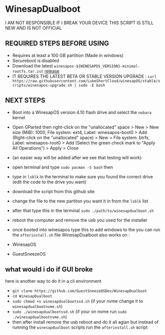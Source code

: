 # WinesapDualboot
I AM NOT RESPONSIBLE IF I BREAK YOUR DEVICE THIS SCRIPT IS STILL NEW AND IS NOT OFFICIAL
## REQUIRED STEPS BEFORE USING
- Requires at least a 100 GB partition (Made in windows)
- Secureboot is disabled
- Download the latest `winesapos-${WINESAPOS_VERSION}-minimal-rootfs.tar.zst` [release](https://github.com/LukeShortCloud/winesapOS/releases)
- IT REQUIRES THE LATEST BETA OR STABLE VERSION UPGRADE : `curl https://raw.githubusercontent.com/LukeShortCloud/winesapOS/stable/scripts/winesapos-upgrade.sh | sudo -E bash`

## NEXT STEPS
- Boot into a WinesapOS version 4.10 flash drive and select the `nobara` kernel
- Open GParted then right-click on the "unallocated" space > New > New size (MiB): 1000, File system: ext4, Label: winesapos-boot0 > Add
(Right-click on the "unallocated" space) > New > File system: btrfs, Label: winesapos-root0 > Add
(Select the green check mark to "Apply All Operations") > Apply > Close
- (an easier way will be added after we see that testing will work)
- open terminal and type `sudo pacman -S bash` then
- type in `lsblk` in the terminal to make sure you found the correct drive (edit the code to the drive you want)
- download the script from this github site
- change the file to the new partiton you want it in from the `lsblk` list
- after that type this in the terminal `sudo ./path/to/winesapdualboot.sh`
- reboot the computer and remove the usb you used for the installer
- once booted into winesapos type this to add windows to the you can run the `afterinstall.sh` file
WinesapDualboot also works on :

- WinesapOS
- GuestSneezeOS

## what would i do if GUI broke
here is another way to do it in a cli environment
- `git clone https://github.com/GuestSneezeOSDev/WinesapDualboot`
- `cd WinesapDualboot`
- `sudo chmod +x winesapdualbootssd.sh` (if your nvme change it to `winesapdualbootnvme.sh`)
- `sudo ./winesapdualbootssd.sh` (if your on nvme run `sudo ./winesapdualbootnvme.sh`)
- then after install remove the usb reboot and do it all agian but instead of running the `winesapdualboot` scripts run the `afterinstall.sh` script

